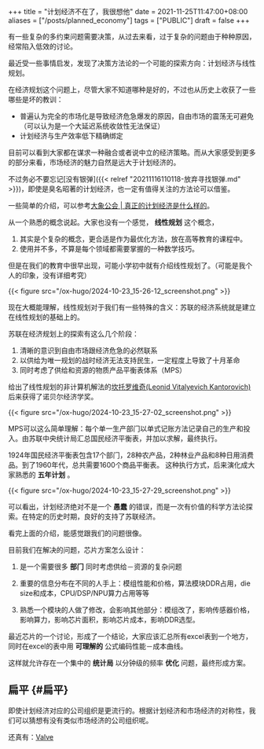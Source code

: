 +++
title = "计划经济不在了，我很想他"
date = 2021-11-25T11:47:00+08:00
aliases = ["/posts/planned_economy"]
tags = ["PUBLIC"]
draft = false
+++

有⼀些复杂的多约束问题需要决策，从过去来看，过于复杂的问题由于种种原因，经常陷⼊低效的讨论。

最近受⼀些事情启发，发现了决策⽅法论的⼀个可能的探索⽅向：计划经济与线性规划。

<!--more-->

在经济规划这个问题上，尽管⼤家不知道哪种是好的，不过也从历史上收获了⼀些哪些是坏的教训：

-   普遍认为完全的市场化是导致经济危急爆发的原因，⾃由市场的震荡⽆可避免（可以认为是⼀个⼤延迟系统收敛性⽆法保证）
-   计划经济与⽣产效率低下精确绑定

⽬前可以看到⼤家都在谋求⼀种融合或者说中⽴的经济策略。⽽从⼤家感受到更多的部分来看，市场经济的魅⼒⾃然是远⼤于计划经济的。

不过务必不要忘记[没有银弹]({{< relref "20211116110118-放弃寻找银弹.md" >}})，即使是臭名昭著的计划经济，也⼀定有值得关注的⽅法论可以借鉴。

⼀些简单的介绍，可以参考[大象公会 | 真正的计划经济是什么样的](https://chinadigitaltimes.net/chinese/612839.html)。

从⼀个熟悉的概念说起。⼤家也没有⼀个感觉， **线性规划** 这个概念，

1.  其实是个复杂的概念，更合适是作为最优化⽅法，放在⾼等教育的课程中。
2.  使⽤并不多，不算是每个领域都需要掌握的⼀种数学技巧。

但是在我们的教育中很早出现，可能⼩学初中就有介绍线性规划了。（可能是我个⼈的印象，没有详细考究）

{{< figure src="/ox-hugo/2024-10-23_15-26-12_screenshot.png" >}}

现在⼤概能理解，线性规划对于我们有⼀些特殊的含义：苏联的经济系统就是建⽴在线性规划的基础上的。

苏联在经济规划上的探索有这么⼏个阶段：

1.  清晰的意识到⾃由市场跟经济危急的必然联系
2.  以供给为唯⼀规划的战时经济⽆法⽀持⺠⽣，⼀定程度上导致了⼗⽉⾰命
3.  同时考虑了供给和资源的物质产品平衡表体系（MPS）

给出了线性规划的⾮计算机解法的[坎托罗维奇(Leonid Vitalyevich Kantorovich)](https://zh.wikipedia.org/zh-hans/%E5%88%97%E6%98%82%E5%B0%BC%E5%BE%B7%C2%B7%E5%9D%8E%E6%89%98%E7%BD%97%E7%BB%B4%E5%A5%87)后来获得了诺⻉尔经济学奖。

{{< figure src="/ox-hugo/2024-10-23_15-27-02_screenshot.png" >}}

MPS可以这么简单理解：每个单⼀⽣产部⻔以单式记账⽅法记录⾃⼰的⽣产和投⼊。由苏联中央统计局汇总国⺠经济平衡表，并加以求解，最终执⾏。

1924年国⺠经济平衡表包含17个部⻔，28种农产品，2种林业产品和8种⽇⽤消费品。到了1960年代，总共需要1600个商品平衡表。
这种执⾏⽅式，后来演化成⼤家熟悉的 **五年计划** 。

{{< figure src="/ox-hugo/2024-10-23_15-27-29_screenshot.png" >}}

可以看出，计划经济绝对不是⼀个 **愚蠢** 的错误，⽽是⼀次有价值的科学⽅法论探索。在特定的历史时期，良好的⽀持了苏联经济。

看完上⾯的介绍，能感觉跟我们的问题很像。

⽬前我们在解决的问题，芯⽚⽅案怎么设计：

1.  是⼀个需要很多 **部⻔** 同时考虑供给－资源的复杂问题

2.  重要的信息分布在不同的⼈⼿上：模组性能和价格，算法模块DDR占⽤，die size和成本，CPU/DSP/NPU算⼒占⽤等等

3.  熟悉⼀个模块的⼈做了修改，会影响其他部分：模组改了，影响传感器价格，影响算⼒，影响芯⽚⾯积，影响芯⽚成本，影响DDR选型。

最近芯⽚的⼀个讨论，形成了⼀个结论，⼤家应该汇总所有excel表到⼀个地⽅，同时在excel的表中⽤ **可理解的** 公式编码性能－成本曲线。

这样就允许存在⼀个集中的 **统计局** 以分钟级的频率 **优化** 问题，最终形成⽅案。


## 扁平 {#扁平}

即使计划经济对应的公司组织是更流行的。根据计划经济和市场经济的对称性，我们可以猜想有没有类似市场经济的公司组织呢。

还真有：[Valve](https://zh.wikipedia.org/wiki/%E6%89%81%E5%B9%B3%E5%8C%96%E7%BB%84%E7%BB%87#%E8%87%AA%E6%88%91%E7%AE%A1%E7%90%86%E5%9B%A2%E9%98%9F)
